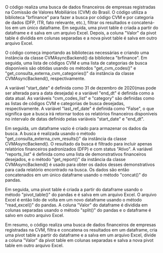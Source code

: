 O código realiza uma busca de dados financeiros de empresas registradas na Comissão de Valores Mobiliários (CVM) do Brasil. O código utiliza a biblioteca "brfinance" para fazer a busca por código CVM e por categoria de dados (DFP, ITR, fato relevante, etc.), filtrar os resultados e concatená-los em um único dataframe. Em seguida, uma pivot table é criada a partir do dataframe e é salva em um arquivo Excel. Depois, a coluna "Valor" da pivot table é dividida em colunas separadas e a nova pivot table é salva em outro arquivo Excel.

O código começa importando as bibliotecas necessárias e criando uma instância da classe CVMAsyncBackend() da biblioteca "brfinance". Em seguida, uma lista de códigos CVM e uma lista de categorias de busca disponíveis são obtidas usando os métodos "get_cvm_codes()" e "get_consulta_externa_cvm_categories()" da instância da classe CVMAsyncBackend(), respectivamente.

A variável "start_date" é definida como 31 de dezembro de 2020(mas pode ser alterada para a data desejada) e a variável "end_dt" é definida como a data atual. As variáveis "cvm_codes_list" e "category" são definidas como as listas de códigos CVM e categorias de busca desejadas, respectivamente. A variável "last_ref_date" é definida como "False", o que significa que a busca irá retornar todos os relatórios financeiros disponíveis no intervalo de datas definido pelas variáveis "start_date" e "end_dt".

Em seguida, um dataframe vazio é criado para armazenar os dados da busca. A busca é realizada usando o método "get_consulta_externa_cvm_results()" da instância da classe CVMAsyncBackend(). O resultado da busca é filtrado para incluir apenas relatórios financeiros padronizados (DFP) e com status "Ativo". A variável "reports_list" é definida como uma lista de demonstrativos financeiros desejados, e o método "get_report()" da instância da classe CVMAsyncBackend() é usado para obter os dados desses demonstrativos para cada relatório encontrado na busca. Os dados são então concatenados em um único dataframe usando o método "concat()" do pandas.

Em seguida, uma pivot table é criada a partir do dataframe usando o método "pivot_table()" do pandas e é salva em um arquivo Excel. O arquivo Excel é então lido de volta em um novo dataframe usando o método "read_excel()" do pandas. A coluna "Valor" do dataframe é dividida em colunas separadas usando o método "split()" do pandas e o dataframe é salvo em outro arquivo Excel.

Em resumo, o código realiza uma busca de dados financeiros de empresas registradas na CVM, filtra e concatena os resultados em um dataframe, cria uma pivot table a partir do dataframe e a salva em um arquivo Excel, divide a coluna "Valor" da pivot table em colunas separadas e salva a nova pivot table em outro arquivo Excel.